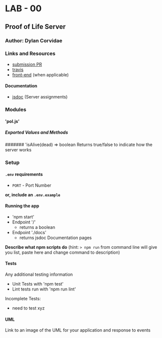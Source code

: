 # LAB - 00

## Proof of Life Server

### Author: Dylan Corvidae

### Links and Resources
* [submission PR](https://github.com/Corvidae-FSJS/lab-00/pull/1)
* [travis](https://travis-ci.org/Corvidae-FSJS/lab-00/builds/585717853)
* [front-end](https://corvidae-lab00.herokuapp.com) (when applicable)

#### Documentation
* [jsdoc](https://corvidae-lab00.herokuapp.com/docs/) (Server assignments)

### Modules
#### 'pol.js'
##### Exported Values and Methods


####### 'isAlive(dead) => boolean
Returns true/false to indicate how the server works

### Setup
#### `.env` requirements
* `PORT` - Port Number

**or, include an `.env.example`**

#### Running the app
* 'npm start'
* Endpoint '/'
    * returns a boolean
* Endpoint './docs'
    * returns jsdoc Documentation pages

**Describe what npm scripts do**
(hint: `> npm run` from command line will give you list, paste here and change
command to description)
  
#### Tests
Any additional testing information
* Unit Tests with 'npm test'
* Lint tests run with 'npm run lint'

Incomplete Tests:
- need to test xyz

#### UML
Link to an image of the UML for your application and response to events
